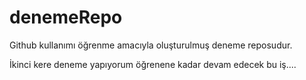 # denemeRepo
Github kullanımı öğrenme amacıyla oluşturulmuş deneme reposudur.

İkinci kere deneme yapıyorum öğrenene kadar devam edecek bu iş....